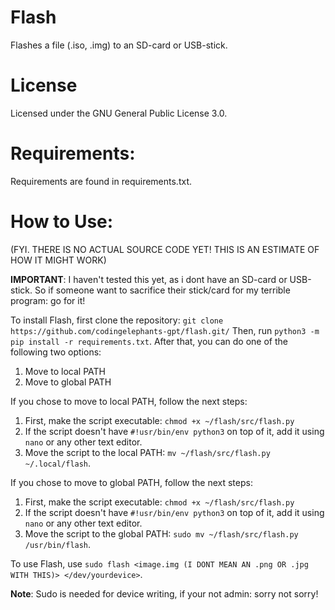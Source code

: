 # Flash
Flashes a file (.iso, .img) to an SD-card or USB-stick.

# License
Licensed under the GNU General Public License 3.0.

# Requirements:
Requirements are found in requirements.txt.

# How to Use:
(FYI. THERE IS NO ACTUAL SOURCE CODE YET! THIS IS AN ESTIMATE OF HOW IT MIGHT WORK)

**IMPORTANT**: I haven't tested this yet, as i dont have an SD-card or USB-stick. So if someone want to sacrifice their stick/card for my terrible program: go for it!

To install Flash, first clone the repository: ```git clone https://github.com/codingelephants-gpt/flash.git/```
Then, run `python3 -m pip install -r requirements.txt`.
After that, you can do one of the following two options:
1. Move to local PATH
2. Move to global PATH

If you chose to move to local PATH, follow the next steps:
1. First, make the script executable: `chmod +x ~/flash/src/flash.py`
2. If the script doesn't have `#!usr/bin/env python3` on top of it, add it using `nano` or any other text editor.
3. Move the script to the local PATH: `mv ~/flash/src/flash.py ~/.local/flash`.

If you chose to move to global PATH, follow the next steps:
1. First, make the script executable: `chmod +x ~/flash/src/flash.py`
2. If the script doesn't have `#!usr/bin/env python3` on top of it, add it using `nano` or any other text editor.
3. Move the script to the global PATH: `sudo mv ~/flash/src/flash.py /usr/bin/flash`.

To use Flash, use `sudo flash <image.img (I DONT MEAN AN .png OR .jpg WITH THIS)> </dev/yourdevice>`.

**Note**: Sudo is needed for device writing, if your not admin: sorry not sorry!
